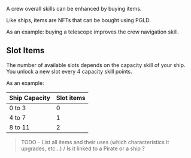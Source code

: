 A crew overall skills can be enhanced by buying items.

Like ships, items are NFTs that can be bought using PGLD.

As an example: buying a telescope improves the crew navigation skill.

## Slot Items 

The number of available slots depends on the capacity skill of your ship. You unlock a new slot every 4 capacity skill points.

As an example: 

| Ship Capacity    	| Slot items 	   |
|-------------------|------------------|
| 0 to 3            | 0            	   |
| 4 to 7      	    | 1                |
| 8 to 11    	    | 2    	           |


> TODO - List all items and their uses (which characteristics it upgrades, etc...) / Is it linked to a Pirate or a ship ?

